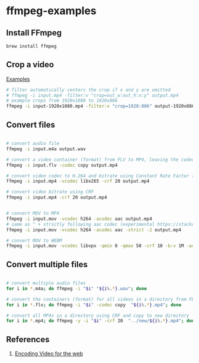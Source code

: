 # ffmpeg-examples




## Install FFmpeg

```bash
brew install ffmpeg
```



## Crop a video

[Examples](https://video.stackexchange.com/a/4571/25602)

```bash
# filter automatically centers the crop if x and y are omitted
# ffmpeg -i input.mp4 -filter:v "crop=out_w:out_h:x:y" output.mp4
# example crops from 1920x1080 to 1920x886
ffmpeg -i input-1920x1080.mp4 -filter:v "crop=1920:886" output-1920x886.mp4
```


## Convert files

```bash

# convert audio file
ffmpeg -i input.m4a output.wav

# convert a video container (format) from FLV to MP4, leaving the codec the same
ffmpeg -i input.flv -codec copy output.mp4

# convert video codec to H.264 and bitrate using Constant Rate Factor (lowers the average bit rate, but retains better quality. Vary the CRF between around 18 and 24 — the lower, the higher the bitrate)
ffmpeg -i input.mp4 -vcodec libx265 -crf 20 output.mp4

# convert video bitrate using CRF
ffmpeg -i input.mp4 -crf 20 output.mp4


# convert MOV to MP4
ffmpeg -i input.mov -vcodec h264 -acodec aac output.mp4
# same as ^ + strictly following aac codec (experimental https://stackoverflow.com/a/35247468/441878 )
ffmpeg -i input.mov -vcodec h264 -acodec aac -strict -2 output.mp4

# convert MOV to WEBM
ffmpeg -i input.mov -vcodec libvpx -qmin 0 -qmax 50 -crf 10 -b:v 1M -acodec libvorbis output.webm

```


## Convert multiple files

```bash

# convert multiple audio files
for i in *.m4a; do ffmpeg -i "$i" "${i%.*}.wav"; done

# convert the containers (format) for all videos in a directory from FLV to MP4, leaving the codec the same
for i in *.flv; do ffmpeg -i "$i" -codec copy  "${i%.*}.mp4"; done

# convert all MP4s in a directory using CRF and copy to new directory
for i in *.mp4; do ffmpeg -y -i "$i" -crf 20  "../new/${i%.*}.mp4"; done

```



## References

1. [Encoding Video for the web](https://gist.github.com/Vestride/278e13915894821e1d6f)
